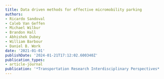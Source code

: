 ```yaml
---
title: Data driven methods for effective micromobility parking
authors:
- Ricardo Sandoval
- Caleb Van Geffen
- Michael Wilbur
- Brandon Hall
- Abhishek Dubey
- William Barbour
- Daniel B. Work
date: '2021-01-01'
publishDate: '2024-01-21T17:12:02.600340Z'
publication_types:
- article-journal
publication: '*Transportation Research Interdisciplinary Perspectives*'
---
```

